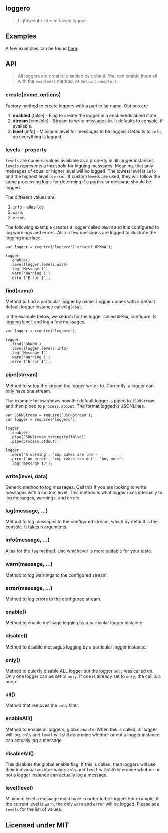 ## loggero

> Lightweight stream based logger


## Examples

A few examples can be found [here](https://github.com/MiguelCastillo/loggero/tree/master/examples).


## API

> All loggers are created disabled by default! You can enable them all with the `enableAll` method, or `default.enable()`.

### create(name, options)

Factory method to create loggers with a particular name.  Options are

1. **enabled** [false] - Flag to create the logger in a enabled/disabled state.
2. **stream** [console] - Stream to write messages to.  It defaults to console, if available.
3. **level** [info] - Minimum level for messages to be logged.  Defaults to `info`, so everything is logged.

### levels - property

`levels` are numeric values available as a property in all logger instances. `levels` represents a threshold for logging messages. Meaning, that only messages of equal or higher level will be logged. The lowest level is `info` and the highest level is `error`. If custom levels are used, they will follow the same processing logic for determing if a particular message should be logged.

The different values are

1. `info` - alias `log`.
2. `warn`.
3. `error`.

The following example creates a logger called `OhWoW` and it is configured to log warnings and errors.  Also a few messages are logged to illustrate the logging interface.

```
var logger = require('loggero').create('OhWoW');

logger
  .enable()
  .level(logger.levels.warn)
  .log('Message 1')
  .warn('Warning 1')
  .error('Error 1');
```

### find(name)

Method to find a particular logger by name. Logger comes with a default default logger instance called `global`.

In the example below, we search for the logger called `OhWoW`, configure its logging level, and log a few messages.

```
var logger = require('loggero');

logger
  .find('OhWoW')
  .level(logger.levels.info)
  .log('Message 1')
  .warn('Warning 1')
  .error('Error 1');
```

### pipe(stream)

Method to setup the stream the logger writes to. Currently, a logger can only have one stream.

The example below shows how the default logger is piped to `JSONStream`, and then piped to `process.stdout`. The format logged is JSONLines.

```
var JSONStream = require('JSONStream');
var logger = require('loggero');

logger
  .enable()
  .pipe(JSONStream.stringify(false))
  .pipe(process.stdout);

logger
  .warn('A warning', 'cup cakes are low')
  .error('An error', 'cup cakes ran out', 'buy more')
  .log('message 12');
```

### write(level, data)

Generic method to log messages. Call this if you are looking to write messages with a custom level. This method is what logger uses internally to log messages, warnings, and errors.


### log(message, ...)

Method to log messages to the configured stream, which by default is the console.  It takes n arguments.


### info(message, ...)

Alias for the `log` method.  Use whichever is more suitable for your taste.


### warn(message, ...)

Method to log warnings to the configured stream.


### error(message, ...)

Method to log errors to the configured stream.


### enable()

Method to enable message logging by a particular logger instance.


### disable()

Method to disable messages logging by a particular logger instance.


### only()

Method to quickly disable ALL logger but the logger `only` was called on. Only one logger can be set to `only`.  If one is already set to `only`, the call is a noop.


### all()

Method that removes the `only` filter.


### enableAll()

Method to enable all loggers; global `enable`.  When this is called, all logger will log. `only` and `level` will still determine whether or not a logger instance can actually log a message.


### disableAll()

This disables the global enable flag. If this is called, then loggers will use their individual `enabled` value. `only` and `level` will still determine whether or not a logger instance can actually log a message.


### level(level)

Minimum level a message must have in order to be logged.  For example, if the current level is `warn`, the only `warn` and `error` will be logged. Please see `levels` for the list of values.


## Licensed under MIT
